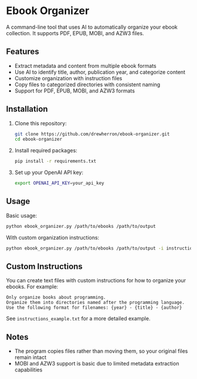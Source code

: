 # Ebook Organizer

A command-line tool that uses AI to automatically organize your ebook collection. It supports PDF, EPUB, MOBI, and AZW3 files.

## Features

- Extract metadata and content from multiple ebook formats
- Use AI to identify title, author, publication year, and categorize content
- Customize organization with instruction files
- Copy files to categorized directories with consistent naming
- Support for PDF, EPUB, MOBI, and AZW3 formats

## Installation

1. Clone this repository:
   ```bash
   git clone https://github.com/drewherron/ebook-organizer.git
   cd ebook-organizer
   ```

2. Install required packages:
   ```bash
   pip install -r requirements.txt
   ```

3. Set up your OpenAI API key:
   ```bash
   export OPENAI_API_KEY=your_api_key
   ```

## Usage

Basic usage:
```bash
python ebook_organizer.py /path/to/ebooks /path/to/output
```

With custom organization instructions:
```bash
python ebook_organizer.py /path/to/ebooks /path/to/output -i instructions.txt
```

## Custom Instructions

You can create text files with custom instructions for how to organize your ebooks. For example:

```
Only organize books about programming.
Organize them into directories named after the programming language.
Use the following format for filenames: {year} - {title} - {author}
```

See `instructions_example.txt` for a more detailed example.

## Notes

- The program copies files rather than moving them, so your original files remain intact
- MOBI and AZW3 support is basic due to limited metadata extraction capabilities
